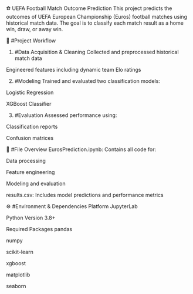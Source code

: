 ⚽ UEFA Football Match Outcome Prediction
This project predicts the outcomes of UEFA European Championship (Euros) football matches using historical match data. The goal is to classify each match result as a home win, draw, or away win.

🔄 #Project Workflow
1. #Data Acquisition & Cleaning
Collected and preprocessed historical match data

Engineered features including dynamic team Elo ratings

2. #Modeling
Trained and evaluated two classification models:

Logistic Regression

XGBoost Classifier

3. #Evaluation
Assessed performance using:

Classification reports

Confusion matrices

📁 #File Overview
EurosPrediction.ipynb:
Contains all code for:

Data processing

Feature engineering

Modeling and evaluation

results.csv:
Includes model predictions and performance metrics

⚙️ #Environment & Dependencies
Platform
JupyterLab

Python Version
3.8+

Required Packages
pandas

numpy

scikit-learn

xgboost

matplotlib

seaborn
